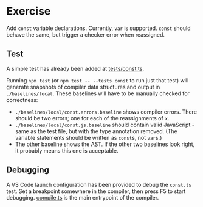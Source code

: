 # Exercise

Add `const` variable declarations. Currently, `var` is supported. `const` should behave the same, but trigger a checker error when reassigned.

## Test

A simple test has already been added at [tests/const.ts](./tests/const.ts).

Running `npm test` (or `npm test -- --tests const` to run just that test) will generate snapshots of compiler data structures and output in `./baselines/local`. These baselines will have to be manually checked for correctness:

- `./baselines/local/const.errors.baseline` shows compiler errors. There should be two errors; one for each of the reassignments of `x`.
- `./baselines/local/const.js.baseline` should contain valid JavaScript - same as the test file, but with the type annotation removed. (The variable statements should be written as `const`s, not `var`s.)
- The other baseline shows the AST. If the other two baselines look right, it probably means this one is acceptable.

## Debugging

A VS Code launch configuration has been provided to debug the `const.ts` test. Set a breakpoint somewhere in the compiler, then press F5 to start debugging. [compile.ts](./src/compile.ts) is the main entrypoint of the compiler.
